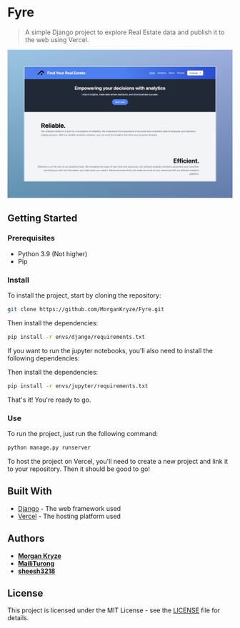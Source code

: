 # Fyre

> A simple Django project to explore Real Estate data and publish it to the web using Vercel.

[![Fyre](assets/img/demo.jpeg)](https://fyre.vercel.app/)

## Getting Started

### Prerequisites

- Python 3.9 (Not higher)
- Pip

### Install

To install the project, start by cloning the repository:

```bash
git clone https://github.com/MorganKryze/Fyre.git
```

Then install the dependencies:

```bash
pip install -r envs/django/requirements.txt
```

If you want to run the jupyter notebooks, you'll also need to install the following dependencies:

Then install the dependencies:

```bash
pip install -r envs/jupyter/requirements.txt
```

That's it! You're ready to go.

### Use

To run the project, just run the following command:

```bash
python manage.py runserver
```

To host the project on Vercel, you'll need to create a new project and link it to your repository. Then it should be good to go!

## Built With

- [Django](https://www.djangoproject.com/) - The web framework used
- [Vercel](https://vercel.com/) - The hosting platform used

## Authors

- [**Morgan Kryze**](https://github.com/MorganKryze)
- [**MailiTurong**](https://github.com/MailiTruong)
- [**sheesh3218**](https://github.com/sheesh3218)

## License

This project is licensed under the MIT License - see the [LICENSE](LICENSE) file for details.
